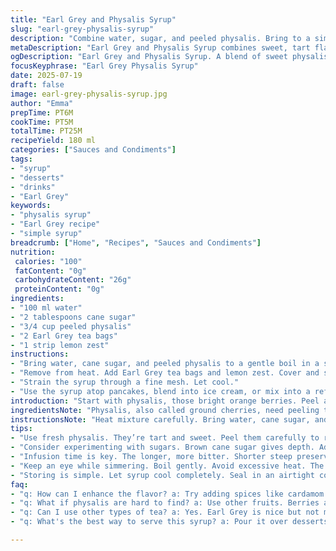 ```yaml
---
title: "Earl Grey and Physalis Syrup"
slug: "earl-grey-physalis-syrup"
description: "Combine water, sugar, and peeled physalis. Bring to a simmer until berries split slightly. Steep Earl Grey tea bags and orange peel in the hot mixture. Strain syrup and cool. Use on desserts or in drinks. Stores well refrigerated for about two weeks."
metaDescription: "Earl Grey and Physalis Syrup combines sweet, tart flavors. Simple to make. Use on desserts or in drinks. Perfect for various diets."
ogDescription: "Earl Grey and Physalis Syrup. A blend of sweet physalis, tea, citrus. Great for drinks and desserts. Simple elegant flavor solution."
focusKeyphrase: "Earl Grey Physalis Syrup"
date: 2025-07-19
draft: false
image: earl-grey-physalis-syrup.jpg
author: "Emma"
prepTime: PT6M
cookTime: PT5M
totalTime: PT25M
recipeYield: 180 ml
categories: ["Sauces and Condiments"]
tags:
- "syrup"
- "desserts"
- "drinks"
- "Earl Grey"
keywords:
- "physalis syrup"
- "Earl Grey recipe"
- "simple syrup"
breadcrumb: ["Home", "Recipes", "Sauces and Condiments"]
nutrition: 
 calories: "100"
 fatContent: "0g"
 carbohydrateContent: "26g"
 proteinContent: "0g"
ingredients:
- "100 ml water"
- "2 tablespoons cane sugar"
- "3/4 cup peeled physalis"
- "2 Earl Grey tea bags"
- "1 strip lemon zest"
instructions:
- "Bring water, cane sugar, and peeled physalis to a gentle boil in a small saucepan. Simmer for 2 minutes or until the physalis start to burst."
- "Remove from heat. Add Earl Grey tea bags and lemon zest. Cover and steep for 15 minutes."
- "Strain the syrup through a fine mesh. Let cool."
- "Use the syrup atop pancakes, blend into ice cream, or mix into a refreshing Earl Grey cocktail."
introduction: "Start with physalis, those bright orange berries. Peel and prep. Boil water and brown sugar instead of white for a slight caramel note. That change gives depth. Simmer physalis so they soften and open just a bit, releasing juices. Next, toss in two Earl Grey tea bags — fewer than before — to keep the tea subtle but present. No longer orange zest but lemon peel, longer strip, adding a sharper citrus edge. Steep the mix a bit shorter, 15 minutes, to prevent bitterness. Strain out solids, leaving behind a fragrant amber syrup. Cool it, store in fridge. Uses? Pour it on soft vanilla ice cream or fold into cocktails—non-alcoholic or spiked. Keeps fresh for about 14 days if sealed tight. This approach blends tart fruitiness, citrus brightness, and floral tea notes in a simple syrup. No nuts, dairy, gluten, or eggs involved, so friendly for many diets. Try it warm too, spooned over cakes or pancakes."
ingredientsNote: "Physalis, also called ground cherries, need peeling to remove their papery husks and any fuzz. Replace white granulated sugar with cane sugar to add richer flavor and slight molasses undertone. Switch orange zest for lemon zest to add brightness and a tiny tart snap that contrasts with the sweet syrup. The amount of water is decreased slightly to concentrate the flavors more intensely in less volume. Using fewer Earl Grey tea bags helps avoid over-brewing, which can turn the syrup bitter. Lemon peel is kept as one long strip so it can be easily removed after steeping without shredding. These tweaks create a balanced syrup, tart, sweet, and aromatic, giving it an edge compared to the original. Use fresh ingredients for optimal taste. The syrup thickness depends on simmer timing, so keep that minimal to retain a light texture."
instructionsNote: "Heat mixture carefully. Bring water, cane sugar, and peeled physalis to a gentle boil but avoid vigorous bubbling that breaks down fruit too fast. Let simmer just long enough for physalis to split, about two minutes. This timing releases juices and softens texture. Remove promptly to stop cooking. Add tea bags and lemon zest while the mix is still hot, then cover tightly. Infuse for 15 minutes — less than original to prevent bitterness and sharpness from lemons. Strain through a fine mesh or cheesecloth to remove solids and zest cleanly, ensuring syrup is smooth and clear. Let cool at room temperature before storing. Use quickly or keep refrigerated for up to two weeks. Serve chilled or warmed over desserts. Try swirling syrup into sparkling water for a light cocktail base. The lemon peel used whole avoids breaking off into the syrup causing an overly strong citrus flavor. Adjust sugar or infusion time to taste. Handling is simple with no chopping, just peeling and zesting. This syrup’s versatility benefits from attention to steep time and carefully controlled simmering to balance sweetness, tea, and fruit flavors."
tips:
- "Use fresh physalis. They’re tart and sweet. Peel them carefully to remove the husk. The quality matters. Fresher looks better in syrup."
- "Consider experimenting with sugars. Brown cane sugar gives depth. Adjust flavor by using light and dark brown sugar. Try mixing."
- "Infusion time is key. The longer, more bitter. Shorter steep preserves tea’s subtleties. Do a taste test if uncertain. Balance is crucial."
- "Keep an eye while simmering. Boil gently. Avoid excessive heat. The aim is to soften the physalis. Juices should escape, not evaporate."
- "Storing is simple. Let syrup cool completely. Seal in an airtight container. Store in the fridge for up to two weeks. Check periodically."
faq:
- "q: How can I enhance the flavor? a: Try adding spices like cardamom. Honey is an option too. Experiment with ratios for unique flavors. Mix things up."
- "q: What if physalis are hard to find? a: Use other fruits. Berries are good. Cherries too. Substitute where needed. Infusion time may vary slightly."
- "q: Can I use other types of tea? a: Yes. Earl Grey is nice but not mandatory. Any floral or citrus tea works. Blend flavors for new creations."
- "q: What's the best way to serve this syrup? a: Pour it over desserts, yes. But also cocktails. Use in sparkling water. Versatile, fun applications."

---
```

